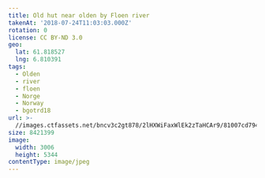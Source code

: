 ```yaml
---
title: Old hut near olden by Floen river
takenAt: '2018-07-24T11:03:03.000Z'
rotation: 0
license: CC BY-ND 3.0
geo:
  lat: 61.818527
  lng: 6.810391
tags:
  - Olden
  - river
  - floen
  - Norge
  - Norway
  - bgotrd18
url: >-
  //images.ctfassets.net/bncv3c2gt878/2lHXWiFaxWlEk2zTaHCAr9/81007cd7940b3e5b40a9e1a271dad81d/old-hut-near-olden-by-floen-river_42051141660_o
size: 8421399
image:
  width: 3006
  height: 5344
contentType: image/jpeg
---
```


